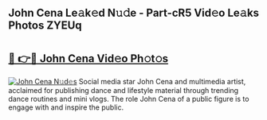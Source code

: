 ## John Cena Le𝚊k𝚎d N𝚞𝚍e - Part-cR5 Vid𝚎o Le𝚊ks Photos ZYEUq

# <h2><a href="http://fbd7b16.evod.top/?m=John+Cena">🔗 👉🔴 John Cena Vid𝚎o Ph𝚘t𝚘s</a></h2>

[![John Cena N𝚞d𝚎s](https://i.imgur.com/8V9OHl7.gif)](http://fbd7b16.evod.top/?m=John+Cena)
Social media star John Cena and multimedia artist, acclaimed for publishing dance and lifestyle material through trending dance routines and mini vlogs. The role John Cena of a public figure is to engage with and inspire the public. 
